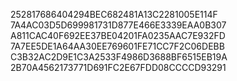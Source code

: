 252817686404294BEC682481A13C2281005E114F
7A4AC03D5D699981731D877E466E3339EAA0B307
A811CAC40F692EE37BE04201FA0235AAC7E932FD
7A7EE5DE1A64AA30EE769601FE71CC7F2C06DEBB
C3B32AC2D9E1C3A2533F4986D3688BF6515EB19A
2B70A4562173771D691FC2E67FDD08CCCCD93291
